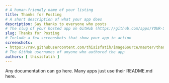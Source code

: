 ```yaml
---
# A human-friendly name of your listing
title: Thanks for Posting
# A short description of what your app does
description: Say thanks to everyone who posts
# The slug of your hosted app on GitHub (https://github.com/apps/YOUR-SLUG)
slug: Thanks for Posting
# Include a few screenshots that show your app in action
screenshots:
- https://raw.githubusercontent.com/thisisfatih/imageSource/master/thanks-for-posting.PNG
# The GitHub usernames of anyone who authored the app
authors: [ thisisfatih ]
---
```


Any documentation can go here. Many apps just use their README.md here.
